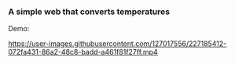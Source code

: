 ### A simple web that converts temperatures

Demo:


https://user-images.githubusercontent.com/127017556/227185412-072fa431-86a2-48c8-badd-a461f81f27ff.mp4

